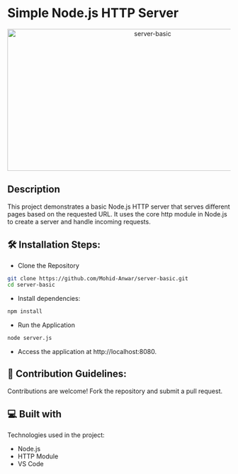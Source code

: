 # Simple Node.js HTTP Server

<p align="center">
  <img src="https://socialify.git.ci/Mohid-Anwar/server-basic/image?language=1&name=1&owner=1&theme=Light" alt="server-basic" width="640" height="320" />
</p>

## Description

This project demonstrates a basic Node.js HTTP server that serves different pages based on the requested URL. It uses the core http module in Node.js to create a server and handle incoming requests.

## 🛠️ Installation Steps:

- Clone the Repository

```bash
git clone https://github.com/Mohid-Anwar/server-basic.git
cd server-basic
```

- Install dependencies:

```bash
npm install
```

- Run the Application

```bash
node server.js
```

- Access the application at http://localhost:8080.

## 🍰 Contribution Guidelines:</h2>

Contributions are welcome! Fork the repository and submit a pull request.

## 💻 Built with

Technologies used in the project:

- Node.js
- HTTP Module
- VS Code
